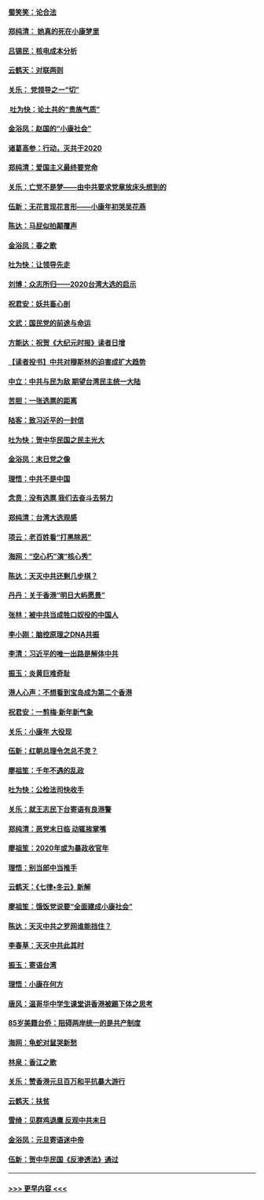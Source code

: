 #### [蜀笑笑：论合法](../pages/nsc993/n11808064.md?t=01210833) 
#### [郑纯清： 她真的死在小康梦里](../pages/nsc993/n11806623.md?t=01210833) 
#### [吕锡民：核电成本分析](../pages/nsc993/n11806284.md?t=01210833) 
#### [云鹤天：对联两则](../pages/nsc993/n11805957.md?t=01210833) 
#### [关乐： 党领导之一“切”](../pages/nsc993/n11804505.md?t=01210833) 
#### [ 吐为快：论土共的“贵族气质”](../pages/nsc993/n11804490.md?t=01210833) 
#### [金浴凤：赵国的“小康社会”](../pages/nsc993/n11804452.md?t=01210833) 
#### [诸葛高参：行动，灭共于2020](../pages/nsc993/n11804120.md?t=01210833) 
#### [郑纯清：爱国主义最终要党命](../pages/nsc993/n11802197.md?t=01210833) 
#### [关乐：亡党不是梦——由中共要求党章放床头想到的](../pages/nsc993/n11802156.md?t=01210833) 
#### [伍新：无花言现花言形——小康年初哭吴花燕](../pages/nsc993/n11800044.md?t=01210833) 
#### [陈达：马屁似拍颠覆声](../pages/nsc993/n11800010.md?t=01210833) 
#### [金浴凤：春之歌](../pages/nsc993/n11797687.md?t=01210833) 
#### [吐为快：让领导先走](../pages/nsc993/n11797512.md?t=01210833) 
#### [刘博：众志所归——2020台湾大选的启示](../pages/nsc993/n11796878.md?t=01210833) 
#### [祝君安：妖共畜心剖](../pages/nsc993/n11794273.md?t=01210833) 
#### [文武：国民党的前途与命运](../pages/nsc993/n11794198.md?t=01210833) 
#### [方能达：祝贺《大纪元时报》读者日增](../pages/nsc993/n11793807.md?t=01210833) 
#### [【读者投书】中共对穆斯林的迫害成扩大趋势](../pages/nsc993/n11791371.md?t=01210833) 
#### [中立：中共与民为敌 期望台湾民主统一大陆](../pages/nsc993/n11790392.md?t=01210833) 
#### [苦胆：一张选票的距离](../pages/nsc993/n11788914.md?t=01210833) 
#### [陆客：致习近平的一封信](../pages/nsc993/n11788867.md?t=01210833) 
#### [吐为快：贺中华民国之民主光大](../pages/nsc993/n11788618.md?t=01210833) 
#### [金浴凤：末日党之像](../pages/nsc993/n11787475.md?t=01210833) 
#### [理悟：中共不是中国](../pages/nsc993/n11787463.md?t=01210833) 
#### [念贲：没有选票  我们去奋斗去努力](../pages/nsc993/n11787398.md?t=01210833) 
#### [郑纯清：台湾大选观感](../pages/nsc993/n11786210.md?t=01210833) 
#### [项云：老百姓看“打黑除恶”](../pages/nsc993/n11785398.md?t=01210833) 
#### [海网：“空心朽”演“核心秀”](../pages/nsc993/n11783874.md?t=01210833) 
#### [陈达：天灭中共还剩几步棋？](../pages/nsc993/n11783719.md?t=01210833) 
#### [丹丹：关于香港“明日大屿愿景”](../pages/nsc993/n11783273.md?t=01210833) 
#### [张林：被中共当成牲口奴役的中国人](../pages/nsc993/n11782397.md?t=01210833) 
#### [李小刚：脑控原理之DNA共振](../pages/nsc993/n11780962.md?t=01210833) 
#### [李清：习近平的唯一出路是解体中共](../pages/nsc993/n11780866.md?t=01210833) 
#### [振玉：炎黄巨难奇耻](../pages/nsc993/n11779632.md?t=01210833) 
#### [港人心声：不想看到宝岛成为第二个香港](../pages/nsc993/n11778817.md?t=01210833) 
#### [祝君安：一剪梅‧新年新气象](../pages/nsc993/n11776340.md?t=01210833) 
#### [关乐：小康年 大役现](../pages/nsc993/n11774213.md?t=01210833) 
#### [伍新：红朝总理令怎总不灵？](../pages/nsc993/n11770813.md?t=01210833) 
#### [廖祖笙：千年不遇的乱政](../pages/nsc993/n11770373.md?t=01210833) 
#### [吐为快：公检法司快收手](../pages/nsc993/n11770359.md?t=01210833) 
#### [关乐：就王志民下台寄语有良港警](../pages/nsc993/n11769903.md?t=01210833) 
#### [郑纯清：恶党末日临 动辄挨掌嘴](../pages/nsc993/n11769356.md?t=01210833) 
#### [廖祖笙：2020年或为暴政收官年](../pages/nsc993/n11768216.md?t=01210833) 
#### [理悟：别当郎中当推手](../pages/nsc993/n11768243.md?t=01210833) 
#### [云鹤天：《七律▪冬云》新解](../pages/nsc993/n11768204.md?t=01210833) 
#### [廖祖笙：饿饭党说要“全面建成小康社会”](../pages/nsc993/n11767482.md?t=01210833) 
#### [陈达：天灭中共之罗网谁能挡住？](../pages/nsc993/n11767465.md?t=01210833) 
#### [李春草：天灭中共此其时](../pages/nsc993/n11767452.md?t=01210833) 
#### [振玉：寄语台湾](../pages/nsc993/n11767432.md?t=01210833) 
#### [理悟：小康在何方](../pages/nsc993/n11767394.md?t=01210833) 
#### [唐风：温哥华中学生课堂讲香港被踢下体之思考](../pages/nsc993/n11766848.md?t=01210833) 
#### [85岁美籍台侨：阻碍两岸统一的是共产制度](../pages/nsc993/n11765043.md?t=01210833) 
#### [海网：龟蛇对鼠哭新愁](../pages/nsc993/n11764895.md?t=01210833) 
#### [林泉：香江之歌](../pages/nsc993/n11764415.md?t=01210833) 
#### [关乐：赞香港元旦百万和平抗暴大游行](../pages/nsc993/n11764382.md?t=01210833) 
#### [云鹤天：扶贫](../pages/nsc993/n11764245.md?t=01210833) 
#### [雪绮：见群鸡退鹰  反观中共末日](../pages/nsc993/n11762112.md?t=01210833) 
#### [金浴凤：元旦寄语迷中帝](../pages/nsc993/n11761788.md?t=01210833) 
#### [伍新：贺中华民国《反渗透法》通过](../pages/nsc993/n11761994.md?t=01210833) 

----
#### [ >>> 更早内容 <<< ](../indexes/nsc993-earlier.md)
